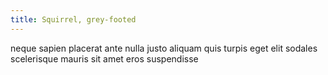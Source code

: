 ```yaml
---
title: Squirrel, grey-footed
---
```


neque sapien placerat ante nulla justo aliquam quis turpis eget elit sodales scelerisque mauris sit amet eros suspendisse
